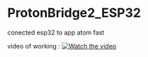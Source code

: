 # ProtonBridge2_ESP32
conected esp32 to app atom fast    


video of working :
[![Watch the video](https://img.youtube.com/vi/zWZWlBZCVyM/hqdefault.jpg)](https://youtu.be/zWZWlBZCVyM)


